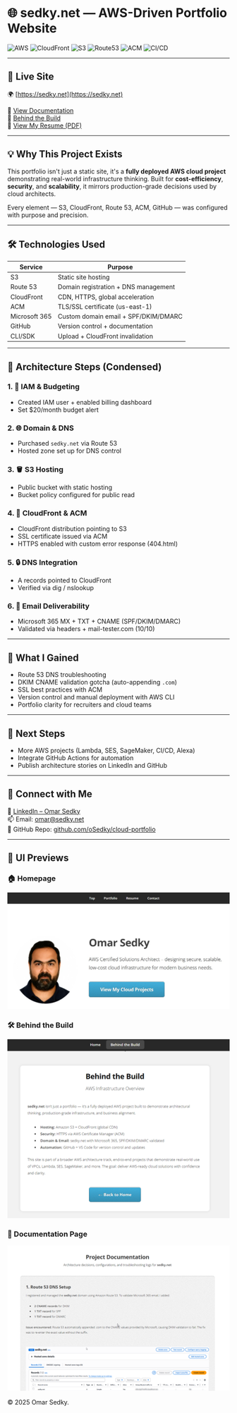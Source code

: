 # 🌐 sedky.net — AWS-Driven Portfolio Website

![AWS](https://img.shields.io/badge/AWS-Solutions--Architect-orange?logo=amazon-aws&style=for-the-badge)
![CloudFront](https://img.shields.io/badge/CDN-CloudFront-blue?style=for-the-badge)
![S3](https://img.shields.io/badge/Storage-S3-success?style=for-the-badge)
![Route53](https://img.shields.io/badge/DNS-Route_53-blueviolet?style=for-the-badge)
![ACM](https://img.shields.io/badge/SSL-ACM-green?style=for-the-badge)
![CI/CD](https://img.shields.io/badge/CI--CD-GitHub_Actions-gray?style=for-the-badge)

---

## 🔗 Live Site  
🌍 [https://sedky.net](https://sedky.net)

📘 [View Documentation](https://sedky.net/documentation.html)  
🚀 [Behind the Build](https://sedky.net/behind-the-build.html)  
📄 [View My Resume (PDF)](https://sedky.net/assets/resume/Omar_Sedky_Resume.pdf)

---

## 💡 Why This Project Exists

This portfolio isn't just a static site, it's a **fully deployed AWS cloud project** demonstrating real-world infrastructure thinking. Built for **cost-efficiency**, **security**, and **scalability**, it mirrors production-grade decisions used by cloud architects.

Every element — S3, CloudFront, Route 53, ACM, GitHub — was configured with purpose and precision.

---

## 🛠️ Technologies Used

| Service       | Purpose                               |
|---------------|----------------------------------------|
| S3            | Static site hosting                    |
| Route 53      | Domain registration + DNS management   |
| CloudFront    | CDN, HTTPS, global acceleration        |
| ACM           | TLS/SSL certificate (us-east-1)        |
| Microsoft 365 | Custom domain email + SPF/DKIM/DMARC   |
| GitHub        | Version control + documentation        |
| CLI/SDK       | Upload + CloudFront invalidation       |

---

## 🧱 Architecture Steps (Condensed)

### 1. 🔐 IAM & Budgeting
- Created IAM user + enabled billing dashboard
- Set $20/month budget alert

### 2. 🌐 Domain & DNS
- Purchased `sedky.net` via Route 53
- Hosted zone set up for DNS control

### 3. 🪣 S3 Hosting
- Public bucket with static hosting
- Bucket policy configured for public read

### 4. 🚀 CloudFront & ACM
- CloudFront distribution pointing to S3  
- SSL certificate issued via ACM  
- HTTPS enabled with custom error response (404.html)

### 5. 🔒 DNS Integration
- A records pointed to CloudFront
- Verified via dig / nslookup

### 6. 📧 Email Deliverability
- Microsoft 365 MX + TXT + CNAME (SPF/DKIM/DMARC)
- Validated via headers + mail-tester.com (10/10)

---

## 💼 What I Gained

- Route 53 DNS troubleshooting  
- DKIM CNAME validation gotcha (auto-appending `.com`)  
- SSL best practices with ACM  
- Version control and manual deployment with AWS CLI  
- Portfolio clarity for recruiters and cloud teams  

---

## 📌 Next Steps

- More AWS projects (Lambda, SES, SageMaker, CI/CD, Alexa)
- Integrate GitHub Actions for automation
- Publish architecture stories on LinkedIn and GitHub

---

## 🔗 Connect with Me

👤 [LinkedIn – Omar Sedky](https://www.linkedin.com/in/omarsedky)  
📫 Email: omar@sedky.net  
📂 GitHub Repo: [github.com/oSedky/cloud-portfolio](https://github.com/oSedky/cloud-portfolio)

---

## 📸 UI Previews

### 🏠 Homepage
![Homepage](assets/images/docs/preview.jpg)

### 🛠 Behind the Build
![Behind the Build](assets/images/docs/screenshot-behind-the-build.png)

### 📘 Documentation Page
![Documentation](assets/images/docs/screenshot-documentation.png)


© 2025 Omar Sedky.